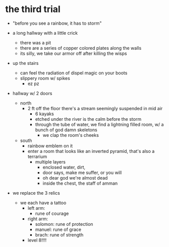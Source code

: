 # the third trial

- "before you see a rainbow, it has to storm"
- a long hallway with a little crick
    - there was a pit
    - there are a series of copper colored plates along the walls
    - its silly, we take our armor off after killing the wisps

- up the stairs
    - can feel the radiation of dispel magic on your boots
    - slippery room w/ spikes
        - ez pz

- hallway w/ 2 doors
    - north
        - 2 ft off the floor there's a stream seemingly suspended in mid air
            - 6 kayaks
            - etched under the river is the calm before the storm
            - through the tube of water, we find a lightning filled room, w/ a bunch of god damn skeletons
                - we clap the room's cheeks
    - south
        - rainbow emblem on it
        - enter a room that looks like an inverted pyramid, that's also a terrarium
            - multiple layers
                - enclosed water, dirt, 
                - door says, make me suffer, or you will
                - oh dear god we're almost dead
                - inside the chest, the staff of amman
- we replace the 3 relics
    - we each have a tattoo
        - left arm:
            - rune of courage
        - right arm:
            - solomon: rune of protection
            - manuel: rune of grace
            - brach: rune of strength
        - level 8!!!!

